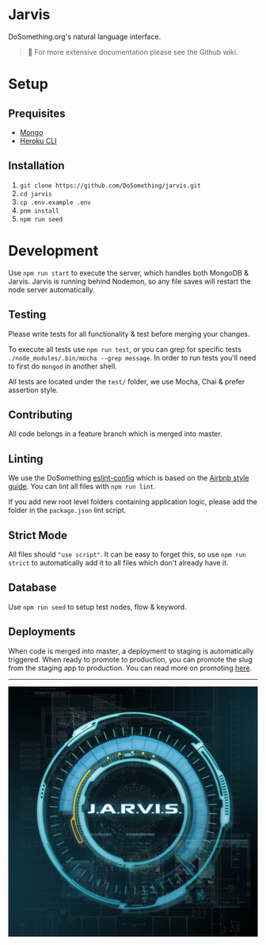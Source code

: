 # Jarvis

DoSomething.org's natural language interface.

> :memo: For more extensive documentation please see the Github wiki.

# Setup

## Prequisites
* [Mongo](https://www.mongodb.com/download-center)
* [Heroku CLI](https://devcenter.heroku.com/articles/heroku-cli)

## Installation
1. `git clone https://github.com/DoSomething/jarvis.git`
2. `cd jarvis`
3. `cp .env.example .env`
4. `pnm install`
5. `npm run seed`

# Development
Use `npm run start` to execute the server, which handles both MongoDB & Jarvis. Jarvis is running behind Nodemon, so any file saves will restart the node server automatically.

## Testing
Please write tests for all functionality & test before merging your changes.

To execute all tests use `npm run test`, or you can grep for specific tests `./node_modules/.bin/mocha --grep message`. In order to run tests you'll need to first do `mongod` in another shell.

All tests are located under the `test/` folder, we use Mocha, Chai & prefer assertion style.

## Contributing
All code belongs in a feature branch which is merged into master.

## Linting
We use the DoSomething [eslint-config](https://github.com/DoSomething/eslint-config) which is based on the [Airbnb style guide](https://github.com/airbnb/javascript). You can lint all files with `npm run lint`.

If you add new root level folders containing application logic, please add the folder in the `package.json` lint script.

## Strict Mode
All files should `"use script"`. It can be easy to forget this, so use `npm run strict` to automatically add it to all files which don't already have it.

## Database
Use `npm run seed` to setup test nodes, flow & keyword.

## Deployments
When code is merged into master, a deployment to staging is automatically triggered. When ready to promote to production, you can promote the slug from the staging app to production. You can read more on promoting [here](https://devcenter.heroku.com/articles/pipelines#promoting).

----

![jarvis logo](jarvis.jpg)

